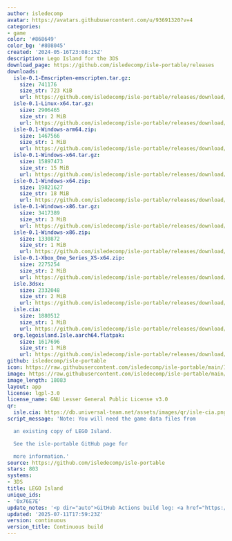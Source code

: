 ```yaml
---
author: isledecomp
avatar: https://avatars.githubusercontent.com/u/93691320?v=4
categories:
- game
color: '#868649'
color_bg: '#808045'
created: '2024-05-16T23:08:15Z'
description: Lego Island for the 3DS
download_page: https://github.com/isledecomp/isle-portable/releases
downloads:
  isle-0.1-Emscripten-emscripten.tar.gz:
    size: 741176
    size_str: 723 KiB
    url: https://github.com/isledecomp/isle-portable/releases/download/continuous/isle-0.1-Emscripten-emscripten.tar.gz
  isle-0.1-Linux-x64.tar.gz:
    size: 2906465
    size_str: 2 MiB
    url: https://github.com/isledecomp/isle-portable/releases/download/continuous/isle-0.1-Linux-x64.tar.gz
  isle-0.1-Windows-arm64.zip:
    size: 1467566
    size_str: 1 MiB
    url: https://github.com/isledecomp/isle-portable/releases/download/continuous/isle-0.1-Windows-arm64.zip
  isle-0.1-Windows-x64.tar.gz:
    size: 15897473
    size_str: 15 MiB
    url: https://github.com/isledecomp/isle-portable/releases/download/continuous/isle-0.1-Windows-x64.tar.gz
  isle-0.1-Windows-x64.zip:
    size: 19821627
    size_str: 18 MiB
    url: https://github.com/isledecomp/isle-portable/releases/download/continuous/isle-0.1-Windows-x64.zip
  isle-0.1-Windows-x86.tar.gz:
    size: 3417389
    size_str: 3 MiB
    url: https://github.com/isledecomp/isle-portable/releases/download/continuous/isle-0.1-Windows-x86.tar.gz
  isle-0.1-Windows-x86.zip:
    size: 1330872
    size_str: 1 MiB
    url: https://github.com/isledecomp/isle-portable/releases/download/continuous/isle-0.1-Windows-x86.zip
  isle-0.1-Xbox_One_Series_XS-x64.zip:
    size: 2275254
    size_str: 2 MiB
    url: https://github.com/isledecomp/isle-portable/releases/download/continuous/isle-0.1-Xbox_One_Series_XS-x64.zip
  isle.3dsx:
    size: 2332048
    size_str: 2 MiB
    url: https://github.com/isledecomp/isle-portable/releases/download/continuous/isle.3dsx
  isle.cia:
    size: 1880512
    size_str: 1 MiB
    url: https://github.com/isledecomp/isle-portable/releases/download/continuous/isle.cia
  org.legoisland.Isle.aarch64.flatpak:
    size: 1617696
    size_str: 1 MiB
    url: https://github.com/isledecomp/isle-portable/releases/download/continuous/org.legoisland.Isle.aarch64.flatpak
github: isledecomp/isle-portable
icon: https://raw.githubusercontent.com/isledecomp/isle-portable/main/ISLE/res/3ds/icon.png
image: https://raw.githubusercontent.com/isledecomp/isle-portable/main/ISLE/res/3ds/banner.png
image_length: 18083
layout: app
license: lgpl-3.0
license_name: GNU Lesser General Public License v3.0
qr:
  isle.cia: https://db.universal-team.net/assets/images/qr/isle-cia.png
script_message: 'Note: You will need the game data files from

  an existing copy of LEGO Island.

  See the isle-portable GitHub page for

  more information.'
source: https://github.com/isledecomp/isle-portable
stars: 803
systems:
- 3DS
title: LEGO Island
unique_ids:
- '0x76E7E'
update_notes: '<p dir="auto">GitHub Actions build log: <a href="https://github.com/isledecomp/isle-portable/actions/runs/16226308857">https://github.com/isledecomp/isle-portable/actions/runs/16226308857</a></p>'
updated: '2025-07-11T17:59:23Z'
version: continuous
version_title: Continuous build
---
```

